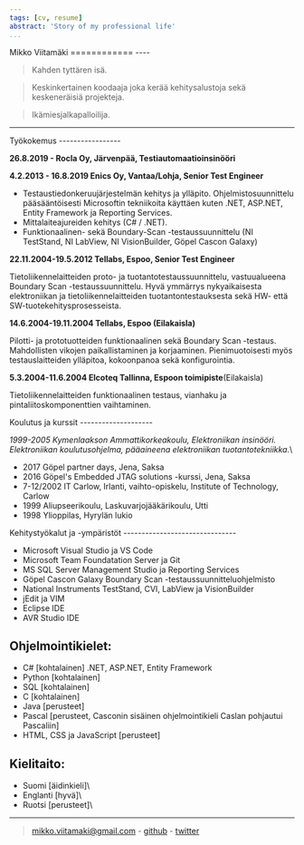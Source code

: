 ```yaml
---
tags: [cv, resume]
abstract: 'Story of my professional life'
...
```

<div id="container"><div id="name">
Mikko Viitamäki
============
----

>Kahden tyttären isä.

>Keskinkertainen koodaaja joka kerää kehitysalustoja sekä keskeneräisiä projekteja.

>Ikämiesjalkapalloilija.

----
</div>
<div id="experience">
Työkokemus
-----------------

**26.8.2019 - Rocla Oy, Järvenpää, Testiautomaatioinsinööri** 


**4.2.2013 - 16.8.2019 Enics Oy, Vantaa/Lohja, Senior Test Engineer**

-   Testaustiedonkeruujärjestelmän kehitys ja ylläpito.
    Ohjelmistosuunnittelu pääsääntöisesti Microsoftin tekniikoita
    käyttäen kuten .NET, ASP.NET, Entity Framework ja Reporting
    Services.
-   Mittalaiteajureiden kehitys (C\# / .NET).
-   Funktionaalinen- sekä Boundary-Scan -testaussuunnittelu (NI
    TestStand, NI LabView, NI VisionBuilder, Göpel Cascon Galaxy)

**22.11.2004-19.5.2012 Tellabs, Espoo, Senior Test Engineer**

Tietoliikennelaitteiden proto- ja tuotantotestaussuunnittelu,
vastuualueena Boundary Scan -testaussuunnittelu. Hyvä ymmärrys
nykyaikaisesta elektroniikan ja tietoliikennelaitteiden
tuotantontestauksesta sekä HW- että SW-tuotekehitysprosesseista.

**14.6.2004-19.11.2004 Tellabs, Espoo (Eilakaisla)**

Pilotti- ja prototuotteiden funktionaalinen sekä Boundary Scan -testaus.
Mahdollisten vikojen paikallistaminen ja korjaaminen. Pienimuotoisesti
myös testauslaitteiden ylläpitoa, kokoonpanoa sekä konfigurointia.

**5.3.2004-11.6.2004 Elcoteq Tallinna, Espoon toimipiste**(Eilakaisla)

Tietoliikennelaitteiden funktionaalinen testaus, vianhaku ja
pintaliitoskomponenttien vaihtaminen.

</div>
<div id="education">
Koulutus ja kurssit
--------------------

*1999-2005 Kymenlaakson Ammattikorkeakoulu, Elektroniikan insinööri.
Elektroniikan koulutusohjelma, pääaineena elektroniikan
tuotantotekniikka.*\

-   2017 Göpel partner days, Jena, Saksa
-   2016 Göpel\'s Embedded JTAG solutions -kurssi, Jena, Saksa
-   7-12/2002 IT Carlow, Irlanti, vaihto-opiskelu, Institute of
    Technology, Carlow
-   1999 Aliupseerikoulu, Laskuvarjojääkärikoulu, Utti
-   1998 Ylioppilas, Hyrylän lukio
</div>
<div id="tools">
Kehitystyökalut ja -ympäristöt
-------------------------------

-   Microsoft Visual Studio ja VS Code
-   Microsoft Team Foundatation Server ja Git
-   MS SQL Server Management Studio ja Reporting Services
-   Göpel Cascon Galaxy Boundary Scan -testaussuunnitteluohjelmisto
-   National Instruments TestStand, CVI, LabView ja VisionBuilder
-   jEdit ja VIM
-   Eclipse IDE
-   AVR Studio IDE

Ohjelmointikielet:
--------------------

-   C\# \[kohtalainen\] .NET, ASP.NET, Entity Framework
-   Python \[kohtalainen\]
-   SQL \[kohtalainen\]
-   C \[kohtalainen\]
-   Java \[perusteet\]
-   Pascal \[perusteet, Casconin sisäinen ohjelmointikieli Caslan
    pohjautui Pascaliin\]
-   HTML, CSS ja JavaScript \[perusteet\]
</div>

Kielitaito:
------------
- Suomi \[äidinkieli\]\
- Englanti \[hyvä\]\
- Ruotsi \[perusteet\]\

----

> [mikko.viitamaki@gmail.com](mailto:mikko.viitamaki@gmail.com) - [github](https://github.com/frogshead) - [twitter](https://twitter.com/freezing_point)
</div>
